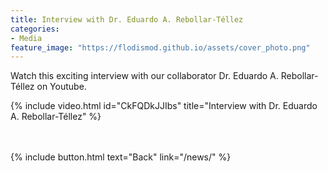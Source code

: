 ```yaml
---
title: Interview with Dr. Eduardo A. Rebollar-Téllez
categories:
- Media
feature_image: "https://flodismod.github.io/assets/cover_photo.png"
---
```

Watch this exciting interview with our collaborator Dr. Eduardo A. Rebollar-Téllez on Youtube.
<!-- more -->

{% include video.html id="CkFQDkJJIbs" title="Interview with Dr. Eduardo A. Rebollar-Téllez" %}

<br />
<br />
{% include button.html text="Back" link="/news/" %}
